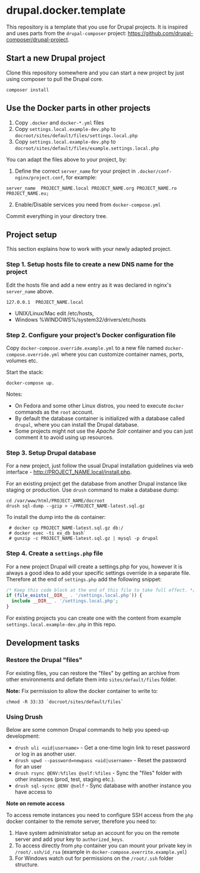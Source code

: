# drupal.docker.template
This repository is a template that you use for Drupal projects. 
It is inspired and uses parts from the `drupal-composer` project: https://github.com/drupal-composer/drupal-project.


## Start a new Drupal project

Clone this repository somewhere and you can start a new project by just using composer to pull the Drupal core.

```
composer install
```

## Use the Docker parts in other projects

1. Copy `.docker` and `docker-*.yml` files
2. Copy `settings.local.example-dev.php` to `docroot/sites/default/files/settings.local.php`
3. Copy `settings.local.example-dev.php` to `docroot/sites/default/files/example.settings.local.php`

You can adapt the files above to your project, by:

1. Define the correct `server_name` for your project in `.docker/conf-nginx/project.conf`, for example:

```
server_name  PROJECT_NAME.local PROJECT_NAME.org PROJECT_NAME.ro PROJECT_NAME.eu;
```

2. Enable/Disable services you need from `docker-compose.yml`

Commit everything in your directory tree.




## Project setup

This section explains how to work with your newly adapted project.

### Step 1. Setup hosts file to create a new DNS name for the project

Edit the hosts file and add a new entry as it was declared in nginx's `server_name` above.

```
127.0.0.1  PROJECT_NAME.local
```

- UNIX/Linux/Mac edit /etc/hosts, 
- Windows %WINDOWS%/system32/drivers/etc/hosts

### Step 2. Configure your project’s Docker configuration file

Copy `docker-compose.override.example.yml` to a new file named `docker-compose.override.yml` where you can customize container names, ports, volumes etc.

Start the stack:

```
docker-compose up.
```

Notes:

- On Fedora and some other Linux distros, you need to execute `docker` commands as the `root` account.
- By default the database container is initialized with a database called `drupal`, where you can install the Drupal database.
- Some projects might not use the *Apache Solr* container and you can just comment it to avoid using up resources.

### Step 3. Setup Drupal database

For a new project, just follow the usual Drupal installation guidelines via web interface - http://PROJECT_NAME.local/install.php.

For an existing project get the database from another Drupal instance like staging or production. Use `drush` command to make a database dump:

```
cd /var/www/html/PROJECT_NAME/docroot
drush sql-dump --gzip > ~/PROJECT_NAME-latest.sql.gz
```

To install the dump into the `db` container:

```
 # docker cp PROJECT_NAME-latest.sql.gz db:/
 # docker exec -ti ex_db bash`
 # gunzip -c PROJECT_NAME-latest.sql.gz | mysql -p drupal
 ```

### Step 4. Create a `settings.php` file

For a new project Drupal will create a settings.php for you, however it is always a good idea to add your specific settings override in a separate file. Therefore at the end of `settings.php` add the following snippet:

```php
/* Keep this code block at the end of this file to take full effect. */
if (file_exists(__DIR__ . '/settings.local.php')) {
  include __DIR__ . '/settings.local.php';
}
```

For existing projects you can create one with the content from example `settings.local.example-dev.php` in this repo.


## Development tasks

### Restore the Drupal "files"

For existing files, you can restore the "files" by getting an archive from other environments and deflate them into `sites/default/files` folder.

**Note:** Fix permission to allow the docker container to write to: 

```
chmod -R 33:33 `docroot/sites/default/files`
```

### Using Drush

Below are some common Drupal commands to help you speed-up development:

- `drush uli <uid|username>` - Get a one-time login link to reset password or log in as another user.
- `drush upwd --password=newpass <uid|username>` - Reset the password for an user
- `drush rsync @ENV:%files @self:%files` - Sync the "files" folder with other instances (prod, test, staging etc.).
- `drush sql-sycnc @ENV @self` - Sync database with another instance you have access to


**Note on remote access**

To access remote instances you need to configure SSH access from the `php` docker container to the remote server, therefore you need to:

1. Have system administrator setup an account for you on the remote server and add your key to `authorized_keys`.
2. To access directly from `php` container you can mount your private key in `/root/.ssh/id_rsa` (example in `docker-compose.overrite.example.yml`)
3. For Windows watch out for permissions on the `/root/.ssh` folder structure.


